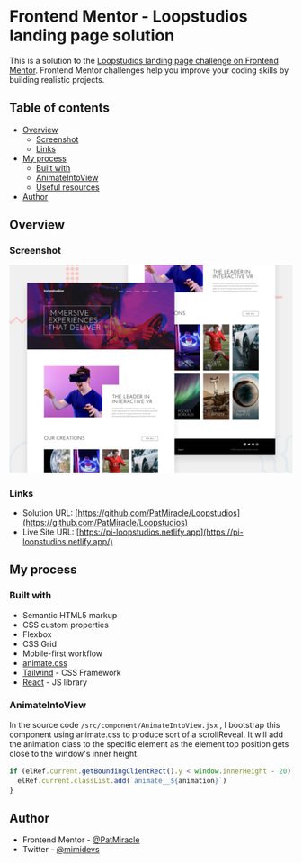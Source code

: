 # Frontend Mentor - Loopstudios landing page solution

This is a solution to the [Loopstudios landing page challenge on Frontend Mentor](https://www.frontendmentor.io/challenges/loopstudios-landing-page-N88J5Onjw). Frontend Mentor challenges help you improve your coding skills by building realistic projects.

## Table of contents

- [Overview](#overview)
  - [Screenshot](#screenshot)
  - [Links](#links)
- [My process](#my-process)
  - [Built with](#built-with)
  - [AnimateIntoView](#animateintoview)
  - [Useful resources](#useful-resources)
- [Author](#author)

## Overview

### Screenshot

![](./desktop-preview.jpg)

### Links

- Solution URL: [https://github.com/PatMiracle/Loopstudios](https://github.com/PatMiracle/Loopstudios)
- Live Site URL: [https://pi-loopstudios.netlify.app](https://pi-loopstudios.netlify.app/)

## My process

### Built with

- Semantic HTML5 markup
- CSS custom properties
- Flexbox
- CSS Grid
- Mobile-first workflow
- [animate.css](https://animate.style/)
- [Tailwind](https://tailwindcss.com/) - CSS Framework
- [React](https://react.dev/) - JS library

### AnimateIntoView

In the source code
`/src/component/AnimateIntoView.jsx`
, I bootstrap this component using animate.css to produce sort of a scrollReveal. It will add the animation class to the specific element as the element top position gets close to the window's inner height.

```js
if (elRef.current.getBoundingClientRect().y < window.innerHeight - 20) {
  elRef.current.classList.add(`animate__${animation}`)
}
```

## Author

- Frontend Mentor - [@PatMiracle](https://www.frontendmentor.io/profile/PatMiracle)
- Twitter - [@mimidevs](https://www.twitter.com/mimidevs)
